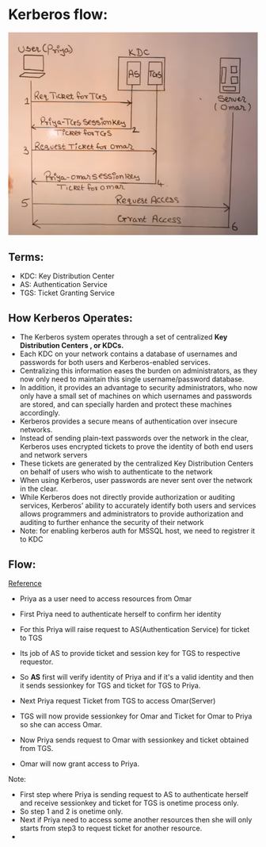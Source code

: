 
# Kerberos flow:


![img_1.png](img_1.png)

## Terms:
- KDC: Key Distribution Center 
- AS: Authentication Service
- TGS: Ticket Granting Service

## How Kerberos Operates:

- The Kerberos system operates through a set of centralized **Key Distribution Centers , or KDCs.** 
- Each KDC on your network contains a database of usernames and passwords for both users and Kerberos-enabled services.
- Centralizing this information eases the burden on administrators, as they now only need to maintain this single username/password database.
- In addition, it provides an advantage to security administrators, who now only have a small set of machines on which usernames and passwords are stored, and can specially harden and protect these machines accordingly.
- Kerberos provides a secure means of authentication over insecure networks.
- Instead of sending plain-text passwords over the network in the clear, Kerberos uses encrypted tickets to prove the identity of both end users and network servers
- These tickets are generated by the centralized Key Distribution Centers on behalf of users who wish to authenticate to the network
- When using Kerberos, user passwords are never sent over the network in the clear.
- While Kerberos does not directly provide authorization or auditing services, Kerberos’ ability to accurately identify both users and services allows programmers and administrators to provide authorization and auditing to further enhance the security of their network
- Note: for enabling kerberos auth for MSSQL host, we need to registrer it to KDC


## Flow:
[Reference](https://www.youtube.com/watch?v=OuJe0d1NGaM&t=8s)
- Priya as a user need to access resources from Omar

- First Priya need to authenticate herself to confirm her identity
- For this Priya will raise request to AS(Authentication Service) for ticket to TGS
- Its job of AS to provide ticket and session key for TGS to respective requestor.
- So **AS** first will verify identity of Priya and if it's a valid identity and then it sends sessionkey for TGS and ticket for TGS to Priya.
- Next Priya request Ticket from TGS to access Omar(Server)
- TGS will now provide sessionkey for Omar and Ticket for Omar to Priya so she can access Omar.
- Now Priya sends request to Omar with sessionkey and ticket obtained from TGS. 
- Omar will now grant access to Priya. 

Note:
- First step where Priya is sending request to AS to authenticate herself and receive sessionkey and ticket for TGS is onetime process only. 
- So step 1 and 2 is onetime only. 
- Next if Priya need to access some another resources then she will only starts from step3 to request ticket for another resource. 
- 